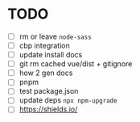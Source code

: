 # TODO

- [ ] rm or leave `node-sass`
- [ ] cbp integration
- [ ] update install docs
- [ ] git rm cached vue/dist + gitignore
- [ ] how 2 gen docs
- [ ] pnpm
- [ ] test package.json
- [ ] update deps `npx npm-upgrade`
- [ ] https://shields.io/